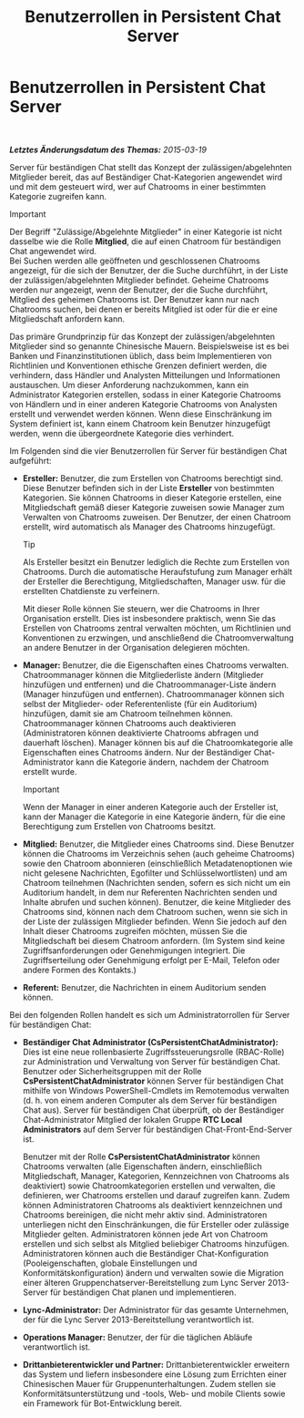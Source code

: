 ﻿---
title: Benutzerrollen in Persistent Chat Server
TOCTitle: Benutzerrollen in Persistent Chat Server
ms:assetid: 343a0563-9ca5-4ad0-b4f3-a72f1d7f1a81
ms:mtpsurl: https://technet.microsoft.com/de-de/library/JJ676774(v=OCS.15)
ms:contentKeyID: 49890700
ms.date: 05/19/2016
mtps_version: v=OCS.15
ms.translationtype: HT
---

# Benutzerrollen in Persistent Chat Server

 

_**Letztes Änderungsdatum des Themas:** 2015-03-19_

Server für beständigen Chat stellt das Konzept der zulässigen/abgelehnten Mitglieder bereit, das auf Beständiger Chat-Kategorien angewendet wird und mit dem gesteuert wird, wer auf Chatrooms in einer bestimmten Kategorie zugreifen kann.


> [!IMPORTANT]
> Der Begriff "Zulässige/Abgelehnte Mitglieder" in einer Kategorie ist nicht dasselbe wie die Rolle <STRONG>Mitglied</STRONG>, die auf einen Chatroom für beständigen Chat angewendet wird.<BR>Bei Suchen werden alle geöffneten und geschlossenen Chatrooms angezeigt, für die sich der Benutzer, der die Suche durchführt, in der Liste der zulässigen/abgelehnten Mitglieder befindet. Geheime Chatrooms werden nur angezeigt, wenn der Benutzer, der die Suche durchführt, Mitglied des geheimen Chatrooms ist. Der Benutzer kann nur nach Chatrooms suchen, bei denen er bereits Mitglied ist oder für die er eine Mitgliedschaft anfordern kann.



Das primäre Grundprinzip für das Konzept der zulässigen/abgelehnten Mitglieder sind so genannte Chinesische Mauern. Beispielsweise ist es bei Banken und Finanzinstitutionen üblich, dass beim Implementieren von Richtlinien und Konventionen ethische Grenzen definiert werden, die verhindern, dass Händler und Analysten Mitteilungen und Informationen austauschen. Um dieser Anforderung nachzukommen, kann ein Administrator Kategorien erstellen, sodass in einer Kategorie Chatrooms von Händlern und in einer anderen Kategorie Chatrooms von Analysten erstellt und verwendet werden können. Wenn diese Einschränkung im System definiert ist, kann einem Chatroom kein Benutzer hinzugefügt werden, wenn die übergeordnete Kategorie dies verhindert.

Im Folgenden sind die vier Benutzerrollen für Server für beständigen Chat aufgeführt:

  - **Ersteller:** Benutzer, die zum Erstellen von Chatrooms berechtigt sind. Diese Benutzer befinden sich in der Liste **Ersteller** von bestimmten Kategorien. Sie können Chatrooms in dieser Kategorie erstellen, eine Mitgliedschaft gemäß dieser Kategorie zuweisen sowie Manager zum Verwalten von Chatrooms zuweisen. Der Benutzer, der einen Chatroom erstellt, wird automatisch als Manager des Chatrooms hinzugefügt.
    

    > [!TIP]
    > Als Ersteller besitzt ein Benutzer lediglich die Rechte zum Erstellen von Chatrooms. Durch die automatische Heraufstufung zum Manager erhält der Ersteller die Berechtigung, Mitgliedschaften, Manager usw. für die erstellten Chatdienste zu verfeinern.

    
    Mit dieser Rolle können Sie steuern, wer die Chatrooms in Ihrer Organisation erstellt. Dies ist insbesondere praktisch, wenn Sie das Erstellen von Chatrooms zentral verwalten möchten, um Richtlinien und Konventionen zu erzwingen, und anschließend die Chatroomverwaltung an andere Benutzer in der Organisation delegieren möchten.

  - **Manager:** Benutzer, die die Eigenschaften eines Chatrooms verwalten. Chatroommanager können die Mitgliederliste ändern (Mitglieder hinzufügen und entfernen) und die Chatroommanager-Liste ändern (Manager hinzufügen und entfernen). Chatroommanager können sich selbst der Mitglieder- oder Referentenliste (für ein Auditorium) hinzufügen, damit sie am Chatroom teilnehmen können. Chatroommanager können Chatrooms auch deaktivieren (Administratoren können deaktivierte Chatrooms abfragen und dauerhaft löschen). Manager können bis auf die Chatroomkategorie alle Eigenschaften eines Chatrooms ändern. Nur der Beständiger Chat-Administrator kann die Kategorie ändern, nachdem der Chatroom erstellt wurde.
    

    > [!IMPORTANT]
    > Wenn der Manager in einer anderen Kategorie auch der Ersteller ist, kann der Manager die Kategorie in eine Kategorie ändern, für die eine Berechtigung zum Erstellen von Chatrooms besitzt.



  - **Mitglied:** Benutzer, die Mitglieder eines Chatrooms sind. Diese Benutzer können die Chatrooms im Verzeichnis sehen (auch geheime Chatrooms) sowie den Chatroom abonnieren (einschließlich Metadatenoptionen wie nicht gelesene Nachrichten, Egofilter und Schlüsselwortlisten) und am Chatroom teilnehmen (Nachrichten senden, sofern es sich nicht um ein Auditorium handelt, in dem nur Referenten Nachrichten senden und Inhalte abrufen und suchen können). Benutzer, die keine Mitglieder des Chatrooms sind, können nach dem Chatroom suchen, wenn sie sich in der Liste der zulässigen Mitglieder befinden. Wenn Sie jedoch auf den Inhalt dieser Chatrooms zugreifen möchten, müssen Sie die Mitgliedschaft bei diesem Chatroom anfordern. (Im System sind keine Zugriffsanforderungen oder Genehmigungen integriert. Die Zugriffserteilung oder Genehmigung erfolgt per E-Mail, Telefon oder andere Formen des Kontakts.)

  - **Referent:** Benutzer, die Nachrichten in einem Auditorium senden können.

Bei den folgenden Rollen handelt es sich um Administratorrollen für Server für beständigen Chat:

  - **Beständiger Chat Administrator (CsPersistentChatAdministrator):** Dies ist eine neue rollenbasierte Zugriffssteuerungsrolle (RBAC-Rolle) zur Administration und Verwaltung von Server für beständigen Chat. Benutzer oder Sicherheitsgruppen mit der Rolle **CsPersistentChatAdministrator** können Server für beständigen Chat mithilfe von Windows PowerShell-Cmdlets im Remotemodus verwalten (d. h. von einem anderen Computer als dem Server für beständigen Chat aus). Server für beständigen Chat überprüft, ob der Beständiger Chat-Administrator Mitglied der lokalen Gruppe **RTC Local Administrators** auf dem Server für beständigen Chat-Front-End-Server ist.
    
    Benutzer mit der Rolle **CsPersistentChatAdministrator** können Chatrooms verwalten (alle Eigenschaften ändern, einschließlich Mitgliedschaft, Manager, Kategorien, Kennzeichnen von Chatrooms als deaktiviert) sowie Chatroomkategorien erstellen und verwalten, die definieren, wer Chatrooms erstellen und darauf zugreifen kann. Zudem können Administratoren Chatrooms als deaktiviert kennzeichnen und Chatrooms bereinigen, die nicht mehr aktiv sind. Administratoren unterliegen nicht den Einschränkungen, die für Ersteller oder zulässige Mitglieder gelten. Administratoren können jede Art von Chatroom erstellen und sich selbst als Mitglied beliebiger Chatrooms hinzufügen. Administratoren können auch die Beständiger Chat-Konfiguration (Pooleigenschaften, globale Einstellungen und Konformitätskonfiguration) ändern und verwalten sowie die Migration einer älteren Gruppenchatserver-Bereitstellung zum Lync Server 2013-Server für beständigen Chat planen und implementieren.

  - **Lync-Administrator:** Der Administrator für das gesamte Unternehmen, der für die Lync Server 2013-Bereitstellung verantwortlich ist.

  - **Operations Manager:** Benutzer, der für die täglichen Abläufe verantwortlich ist.

  - **Drittanbieterentwickler und Partner:** Drittanbieterentwickler erweitern das System und liefern insbesondere eine Lösung zum Errichten einer Chinesischen Mauer für Gruppenunterhaltungen. Zudem stellen sie Konformitätsunterstützung und -tools, Web- und mobile Clients sowie ein Framework für Bot-Entwicklung bereit.


